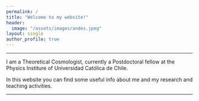 ```yaml
---
permalink: /
title: "Welcome to my website!"
header:
  image: "/assets/images/andes.jpeg"
layout: single
author_profile: true
---
```


----------------------------------------

I am a Theoretical Cosmologist, currently a Postdoctoral fellow at the Physics Institure of Universidad Católica de Chile. 

In this website you can find some useful info about me and my research and teaching activities.

----------------------------------------


